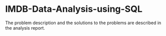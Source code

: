 # IMDB-Data-Analysis-using-SQL

The problem description and the solutions to the problems are described in the analysis report.
